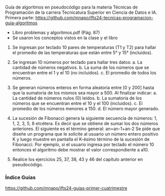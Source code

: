 Guía de algoritmos en pseudocódigo para la materia Técnicas de Programación de la carrera Tecnicatura Superior en Ciencia de Datos e IA.
Primera parte: https://github.com/mnapo/ifts24-tecnicas-programacion-guia-algoritmos

* Libro problemas y algoritmos.pdf (Pág. 87)
* Se usaron los conceptos vistos en la clase y el libro

1. Se ingresan por teclado 10 pares de temperaturas (T1 y T2) para hallar el promedio de las temperaturas que están entre 5° y 15° (incluidos).

2. Se ingresan 10 números por teclado para hallar tres datos:
  a. La cantidad de números negativos.
  b. La suma de los números que se encuentran entre el 1 y el 10 (no
incluidos).
  c. El promedio de todos los números.

3. Se generan números enteros en forma aleatoria entre [0 y 200] hasta
que la sumatoria de los mismos sea mayor a 500. Al finalizar indicar:
a. La cantidad de números nulos (0) leídos.
b. La sumatoria de los números que se encuentran entre el 10 y el 100 (incluidos).
c. El promedio de los números menores a 150.
d. El número mayor generado.

4. La sucesión de Fibonacci genera la siguiente secuencia de números: 1, 1, 2, 3, 5, 8 etcétera. Es decir que se obtiene de sumar los dos números anteriores.
El siguiente es el término general: an=an-1+an-2
Se pide que diseñe un programa que le solicite al usuario un número entero positivo K y luego muestre en pantalla el K-ésimo término de la sucesión de Fibonacci. Por ejemplo, si el usuario ingresa por teclado el número 10 entonces el algoritmo debe mostrar el valor correspondiente a a10.

5. Realice los ejercicios 25, 37, 38, 43 y 46 del capítulo anterior en pseudocódigo.

### Índice Guías
https://github.com/mnapo/ifts24-guias-primer-cuatrimestre
